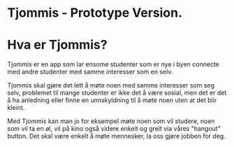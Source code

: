 # Tjommis - Prototype Version.

# Hva er Tjommis?
Tjommis er en app som lar ensome studenter som er nye i byen connecte med andre studenter med samme interesser som en selv.

Tjommis skal gjøre det lett å møte noen med samme interesser som seg selv, problemet til mange studenter er ikke det å være sosial, men det er det å ha anledning eller finne en unnskyldning til å møte noen uten at det blir kleint.

Med Tjommis kan man jo for eksempel møte noen som vil studere, noen som vil ta en øl, vil på kino også videre enkelt og greit via våres "hangout" button. Det skal være enkelt å møte mennesker, la oss gjøre jobben for deg.

